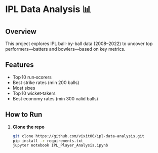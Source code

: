 
# IPL Data Analysis 📊

##  Overview
This project explores IPL ball-by-ball data (2008–2022) to uncover top performers—batters and bowlers—based on key metrics.

##  Features
- Top 10 run‑scorers
- Best strike rates (min 200 balls)
- Most sixes
- Top 10 wicket‑takers
- Best economy rates (min 300 valid balls)

##  How to Run
1. **Clone the repo**  
   ```bash
   git clone https://github.com/vixit00/ipl-data-analysis.git
   pip install -r requirements.txt
   jupyter notebook IPL_Player_Analysis.ipynb

